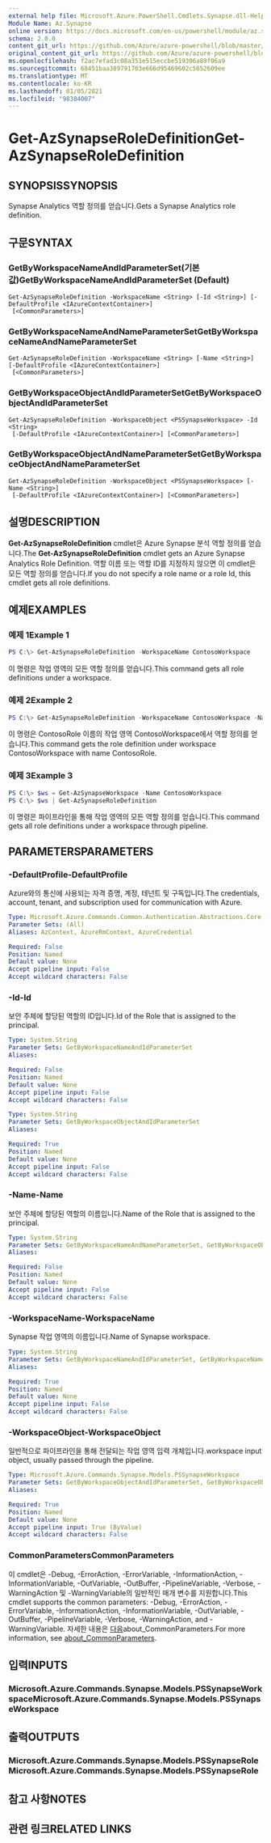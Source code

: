 ```yaml
---
external help file: Microsoft.Azure.PowerShell.Cmdlets.Synapse.dll-Help.xml
Module Name: Az.Synapse
online version: https://docs.microsoft.com/en-us/powershell/module/az.synapse/get-azsynapseroledefinition
schema: 2.0.0
content_git_url: https://github.com/Azure/azure-powershell/blob/master/src/Synapse/Synapse/help/Get-AzSynapseRoleDefinition.md
original_content_git_url: https://github.com/Azure/azure-powershell/blob/master/src/Synapse/Synapse/help/Get-AzSynapseRoleDefinition.md
ms.openlocfilehash: f2ac7efad3c08a351e515eccbe519306a89f06a9
ms.sourcegitcommit: 68451baa389791703e666d95469602c5652609ee
ms.translationtype: MT
ms.contentlocale: ko-KR
ms.lasthandoff: 01/05/2021
ms.locfileid: "98384007"
---
```

# <span data-ttu-id="96e06-101">Get-AzSynapseRoleDefinition</span><span class="sxs-lookup"><span data-stu-id="96e06-101">Get-AzSynapseRoleDefinition</span></span>

## <span data-ttu-id="96e06-102">SYNOPSIS</span><span class="sxs-lookup"><span data-stu-id="96e06-102">SYNOPSIS</span></span>
<span data-ttu-id="96e06-103">Synapse Analytics 역할 정의를 얻습니다.</span><span class="sxs-lookup"><span data-stu-id="96e06-103">Gets a Synapse Analytics role definition.</span></span>

## <span data-ttu-id="96e06-104">구문</span><span class="sxs-lookup"><span data-stu-id="96e06-104">SYNTAX</span></span>

### <span data-ttu-id="96e06-105">GetByWorkspaceNameAndIdParameterSet(기본값)</span><span class="sxs-lookup"><span data-stu-id="96e06-105">GetByWorkspaceNameAndIdParameterSet (Default)</span></span>
```
Get-AzSynapseRoleDefinition -WorkspaceName <String> [-Id <String>] [-DefaultProfile <IAzureContextContainer>]
 [<CommonParameters>]
```

### <span data-ttu-id="96e06-106">GetByWorkspaceNameAndNameParameterSet</span><span class="sxs-lookup"><span data-stu-id="96e06-106">GetByWorkspaceNameAndNameParameterSet</span></span>
```
Get-AzSynapseRoleDefinition -WorkspaceName <String> [-Name <String>] [-DefaultProfile <IAzureContextContainer>]
 [<CommonParameters>]
```

### <span data-ttu-id="96e06-107">GetByWorkspaceObjectAndIdParameterSet</span><span class="sxs-lookup"><span data-stu-id="96e06-107">GetByWorkspaceObjectAndIdParameterSet</span></span>
```
Get-AzSynapseRoleDefinition -WorkspaceObject <PSSynapseWorkspace> -Id <String>
 [-DefaultProfile <IAzureContextContainer>] [<CommonParameters>]
```

### <span data-ttu-id="96e06-108">GetByWorkspaceObjectAndNameParameterSet</span><span class="sxs-lookup"><span data-stu-id="96e06-108">GetByWorkspaceObjectAndNameParameterSet</span></span>
```
Get-AzSynapseRoleDefinition -WorkspaceObject <PSSynapseWorkspace> [-Name <String>]
 [-DefaultProfile <IAzureContextContainer>] [<CommonParameters>]
```

## <span data-ttu-id="96e06-109">설명</span><span class="sxs-lookup"><span data-stu-id="96e06-109">DESCRIPTION</span></span>
<span data-ttu-id="96e06-110">**Get-AzSynapseRoleDefinition** cmdlet은 Azure Synapse 분석 역할 정의를 얻습니다.</span><span class="sxs-lookup"><span data-stu-id="96e06-110">The **Get-AzSynapseRoleDefinition** cmdlet gets an Azure Synapse Analytics Role Definition.</span></span>
<span data-ttu-id="96e06-111">역할 이름 또는 역할 ID를 지정하지 않으면 이 cmdlet은 모든 역할 정의를 얻습니다.</span><span class="sxs-lookup"><span data-stu-id="96e06-111">If you do not specify a role name or a role Id, this cmdlet gets all role definitions.</span></span>

## <span data-ttu-id="96e06-112">예제</span><span class="sxs-lookup"><span data-stu-id="96e06-112">EXAMPLES</span></span>

### <span data-ttu-id="96e06-113">예제 1</span><span class="sxs-lookup"><span data-stu-id="96e06-113">Example 1</span></span>
```powershell
PS C:\> Get-AzSynapseRoleDefinition -WorkspaceName ContosoWorkspace
```

<span data-ttu-id="96e06-114">이 명령은 작업 영역의 모든 역할 정의를 얻습니다.</span><span class="sxs-lookup"><span data-stu-id="96e06-114">This command gets all role definitions under a workspace.</span></span>

### <span data-ttu-id="96e06-115">예제 2</span><span class="sxs-lookup"><span data-stu-id="96e06-115">Example 2</span></span>
```powershell
PS C:\> Get-AzSynapseRoleDefinition -WorkspaceName ContosoWorkspace -Name ContosoRole
```

<span data-ttu-id="96e06-116">이 명령은 ContosoRole 이름의 작업 영역 ContosoWorkspace에서 역할 정의를 얻습니다.</span><span class="sxs-lookup"><span data-stu-id="96e06-116">This command gets the role definition under workspace ContosoWorkspace with name ContosoRole.</span></span>

### <span data-ttu-id="96e06-117">예제 3</span><span class="sxs-lookup"><span data-stu-id="96e06-117">Example 3</span></span>
```powershell
PS C:\> $ws = Get-AzSynapseWorkspace -Name ContosoWorkspace
PS C:\> $ws | Get-AzSynapseRoleDefinition
```

<span data-ttu-id="96e06-118">이 명령은 파이프라인을 통해 작업 영역의 모든 역할 정의를 얻습니다.</span><span class="sxs-lookup"><span data-stu-id="96e06-118">This command gets all role definitions under a workspace through pipeline.</span></span>

## <span data-ttu-id="96e06-119">PARAMETERS</span><span class="sxs-lookup"><span data-stu-id="96e06-119">PARAMETERS</span></span>

### <span data-ttu-id="96e06-120">-DefaultProfile</span><span class="sxs-lookup"><span data-stu-id="96e06-120">-DefaultProfile</span></span>
<span data-ttu-id="96e06-121">Azure와의 통신에 사용되는 자격 증명, 계정, 테넌트 및 구독입니다.</span><span class="sxs-lookup"><span data-stu-id="96e06-121">The credentials, account, tenant, and subscription used for communication with Azure.</span></span>

```yaml
Type: Microsoft.Azure.Commands.Common.Authentication.Abstractions.Core.IAzureContextContainer
Parameter Sets: (All)
Aliases: AzContext, AzureRmContext, AzureCredential

Required: False
Position: Named
Default value: None
Accept pipeline input: False
Accept wildcard characters: False
```

### <span data-ttu-id="96e06-122">-Id</span><span class="sxs-lookup"><span data-stu-id="96e06-122">-Id</span></span>
<span data-ttu-id="96e06-123">보안 주체에 할당된 역할의 ID입니다.</span><span class="sxs-lookup"><span data-stu-id="96e06-123">Id of the Role that is assigned to the principal.</span></span>

```yaml
Type: System.String
Parameter Sets: GetByWorkspaceNameAndIdParameterSet
Aliases:

Required: False
Position: Named
Default value: None
Accept pipeline input: False
Accept wildcard characters: False
```

```yaml
Type: System.String
Parameter Sets: GetByWorkspaceObjectAndIdParameterSet
Aliases:

Required: True
Position: Named
Default value: None
Accept pipeline input: False
Accept wildcard characters: False
```

### <span data-ttu-id="96e06-124">-Name</span><span class="sxs-lookup"><span data-stu-id="96e06-124">-Name</span></span>
<span data-ttu-id="96e06-125">보안 주체에 할당된 역할의 이름입니다.</span><span class="sxs-lookup"><span data-stu-id="96e06-125">Name of the Role that is assigned to the principal.</span></span>

```yaml
Type: System.String
Parameter Sets: GetByWorkspaceNameAndNameParameterSet, GetByWorkspaceObjectAndNameParameterSet
Aliases:

Required: False
Position: Named
Default value: None
Accept pipeline input: False
Accept wildcard characters: False
```

### <span data-ttu-id="96e06-126">-WorkspaceName</span><span class="sxs-lookup"><span data-stu-id="96e06-126">-WorkspaceName</span></span>
<span data-ttu-id="96e06-127">Synapse 작업 영역의 이름입니다.</span><span class="sxs-lookup"><span data-stu-id="96e06-127">Name of Synapse workspace.</span></span>

```yaml
Type: System.String
Parameter Sets: GetByWorkspaceNameAndIdParameterSet, GetByWorkspaceNameAndNameParameterSet
Aliases:

Required: True
Position: Named
Default value: None
Accept pipeline input: False
Accept wildcard characters: False
```

### <span data-ttu-id="96e06-128">-WorkspaceObject</span><span class="sxs-lookup"><span data-stu-id="96e06-128">-WorkspaceObject</span></span>
<span data-ttu-id="96e06-129">일반적으로 파이프라인을 통해 전달되는 작업 영역 입력 개체입니다.</span><span class="sxs-lookup"><span data-stu-id="96e06-129">workspace input object, usually passed through the pipeline.</span></span>

```yaml
Type: Microsoft.Azure.Commands.Synapse.Models.PSSynapseWorkspace
Parameter Sets: GetByWorkspaceObjectAndIdParameterSet, GetByWorkspaceObjectAndNameParameterSet
Aliases:

Required: True
Position: Named
Default value: None
Accept pipeline input: True (ByValue)
Accept wildcard characters: False
```

### <span data-ttu-id="96e06-130">CommonParameters</span><span class="sxs-lookup"><span data-stu-id="96e06-130">CommonParameters</span></span>
<span data-ttu-id="96e06-131">이 cmdlet은 -Debug, -ErrorAction, -ErrorVariable, -InformationAction, -InformationVariable, -OutVariable, -OutBuffer, -PipelineVariable, -Verbose, -WarningAction 및 -WarningVariable의 일반적인 매개 변수를 지원합니다.</span><span class="sxs-lookup"><span data-stu-id="96e06-131">This cmdlet supports the common parameters: -Debug, -ErrorAction, -ErrorVariable, -InformationAction, -InformationVariable, -OutVariable, -OutBuffer, -PipelineVariable, -Verbose, -WarningAction, and -WarningVariable.</span></span> <span data-ttu-id="96e06-132">자세한 내용은 [다음](http://go.microsoft.com/fwlink/?LinkID=113216)about_CommonParameters.</span><span class="sxs-lookup"><span data-stu-id="96e06-132">For more information, see [about_CommonParameters](http://go.microsoft.com/fwlink/?LinkID=113216).</span></span>

## <span data-ttu-id="96e06-133">입력</span><span class="sxs-lookup"><span data-stu-id="96e06-133">INPUTS</span></span>

### <span data-ttu-id="96e06-134">Microsoft.Azure.Commands.Synapse.Models.PSSynapseWorkspace</span><span class="sxs-lookup"><span data-stu-id="96e06-134">Microsoft.Azure.Commands.Synapse.Models.PSSynapseWorkspace</span></span>

## <span data-ttu-id="96e06-135">출력</span><span class="sxs-lookup"><span data-stu-id="96e06-135">OUTPUTS</span></span>

### <span data-ttu-id="96e06-136">Microsoft.Azure.Commands.Synapse.Models.PSSynapseRole</span><span class="sxs-lookup"><span data-stu-id="96e06-136">Microsoft.Azure.Commands.Synapse.Models.PSSynapseRole</span></span>

## <span data-ttu-id="96e06-137">참고 사항</span><span class="sxs-lookup"><span data-stu-id="96e06-137">NOTES</span></span>

## <span data-ttu-id="96e06-138">관련 링크</span><span class="sxs-lookup"><span data-stu-id="96e06-138">RELATED LINKS</span></span>
